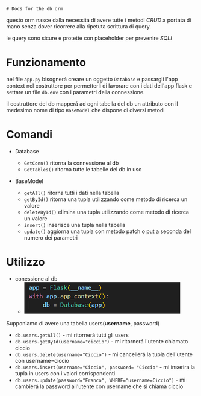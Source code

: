     # Docs for the db orm

questo orm nasce dalla necessitá di avere tutte i metodi *CRUD* a portata di mano senza dover ricorrere alla ripetuta scrittura di query.

le query sono sicure e protette con placeholder per prevenire *SQLI*
## 

# Funzionamento

nel file `app.py` bisognerá creare un oggetto `Database` e passargli l'app context nel costruttore per permetterli di lavorare con i dati dell'app flask e settare un file `db.env` con i parametri della connessione.

il costruttore del db mapperá ad ogni tabella del db un attributo con il medesimo nome di tipo `BaseModel` che dispone di diversi metodi

##
# Comandi

- Database
    - `GetConn()` ritorna la connessione al db
    - `GetTables()` ritorna tutte le tabelle del db in uso

- BaseModel
    - `getAll()` ritorna tutti i dati nella tabella
    - `getById()` ritorna una tupla utilizzando come metodo di ricerca un valore
    - `deleteById()` elimina una tupla utilizzando come metodo di ricerca un valore
    - `insert()` inserisce una tupla nella tabella
    - `update()` aggiorna una tupla con metodo patch o put a seconda del numero dei parametri


##
# Utilizzo

- conessione al db
   -  ![alt text](image.png)


Supponiamo di avere una tabella users(**username**, password)

- `db.users.getAll()` - mi ritornerá tutti gli users
- `db.users.getById(username="ciccio")` - mi ritornerá l'utente  chiamato ciccio
- `db.users.delete(username="Ciccio")` -  mi cancellerá la tupla dell'utente con username=ciccio
- `db.users.insert(username="Ciccio", password= "Ciccio"` - mi  inserira la tupla in users con i valori corrispondenti
- `db.users.update(password="Franco", WHERE="username=Ciccio")` - mi cambierá la password all'utente con username che si chiama ciccio 